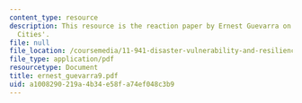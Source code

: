 ```yaml
---
content_type: resource
description: This resource is the reaction paper by Ernest Guevarra on the topic 'Resilient
  Cities'.
file: null
file_location: /coursemedia/11-941-disaster-vulnerability-and-resilience-spring-2005/a1008290219a4b34e58fa74ef048c3b9_ernest_guevarra9.pdf
file_type: application/pdf
resourcetype: Document
title: ernest_guevarra9.pdf
uid: a1008290-219a-4b34-e58f-a74ef048c3b9
---
```

